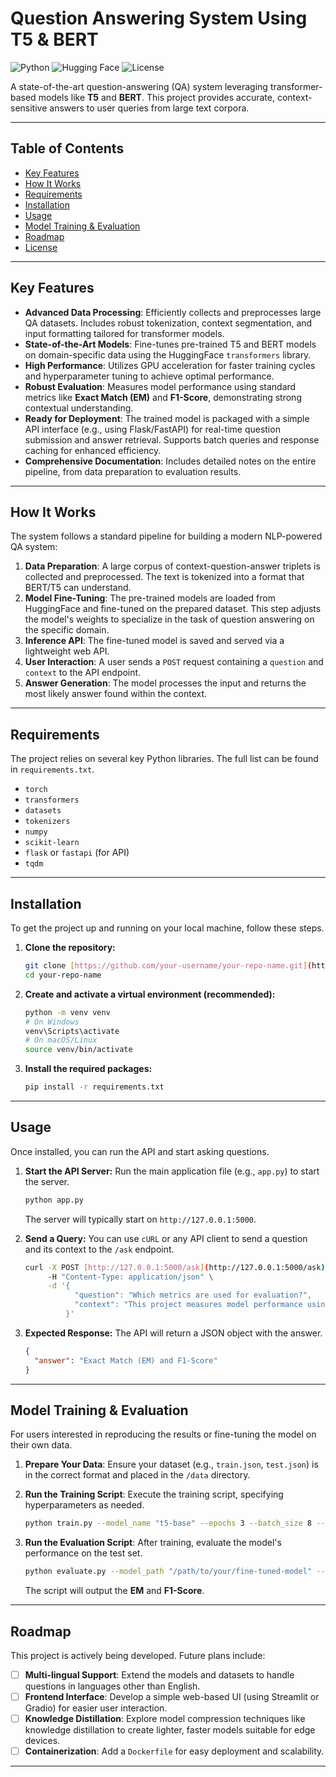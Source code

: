 # Question Answering System Using T5 & BERT

![Python](https://img.shields.io/badge/Python-3.9%2B-blue.svg)
![Hugging Face](https://img.shields.io/badge/%F0%9F%A4%97%20Hugging%20Face-Transformers-yellow)
![License](https://img.shields.io/badge/License-MIT-green.svg)

A state-of-the-art question-answering (QA) system leveraging transformer-based models like **T5** and **BERT**. This project provides accurate, context-sensitive answers to user queries from large text corpora.

---

## Table of Contents

* [Key Features](#key-features)
* [How It Works](#how-it-works)
* [Requirements](#requirements)
* [Installation](#installation)
* [Usage](#usage)
* [Model Training & Evaluation](#model-training--evaluation)
* [Roadmap](#roadmap)
* [License](#license)

---

## Key Features

* **Advanced Data Processing**: Efficiently collects and preprocesses large QA datasets. Includes robust tokenization, context segmentation, and input formatting tailored for transformer models.
* **State-of-the-Art Models**: Fine-tunes pre-trained T5 and BERT models on domain-specific data using the HuggingFace `transformers` library.
* **High Performance**: Utilizes GPU acceleration for faster training cycles and hyperparameter tuning to achieve optimal performance.
* **Robust Evaluation**: Measures model performance using standard metrics like **Exact Match (EM)** and **F1-Score**, demonstrating strong contextual understanding.
* **Ready for Deployment**: The trained model is packaged with a simple API interface (e.g., using Flask/FastAPI) for real-time question submission and answer retrieval. Supports batch queries and response caching for enhanced efficiency.
* **Comprehensive Documentation**: Includes detailed notes on the entire pipeline, from data preparation to evaluation results.

---

## How It Works

The system follows a standard pipeline for building a modern NLP-powered QA system:

1.  **Data Preparation**: A large corpus of context-question-answer triplets is collected and preprocessed. The text is tokenized into a format that BERT/T5 can understand.
2.  **Model Fine-Tuning**: The pre-trained models are loaded from HuggingFace and fine-tuned on the prepared dataset. This step adjusts the model's weights to specialize in the task of question answering on the specific domain.
3.  **Inference API**: The fine-tuned model is saved and served via a lightweight web API.
4.  **User Interaction**: A user sends a `POST` request containing a `question` and `context` to the API endpoint.
5.  **Answer Generation**: The model processes the input and returns the most likely answer found within the context.



---

## Requirements

The project relies on several key Python libraries. The full list can be found in `requirements.txt`.

* `torch`
* `transformers`
* `datasets`
* `tokenizers`
* `numpy`
* `scikit-learn`
* `flask` or `fastapi` (for API)
* `tqdm`

---

## Installation

To get the project up and running on your local machine, follow these steps.

1.  **Clone the repository:**
    ```bash
    git clone [https://github.com/your-username/your-repo-name.git](https://github.com/your-username/your-repo-name.git)
    cd your-repo-name
    ```

2.  **Create and activate a virtual environment (recommended):**
    ```bash
    python -m venv venv
    # On Windows
    venv\Scripts\activate
    # On macOS/Linux
    source venv/bin/activate
    ```

3.  **Install the required packages:**
    ```bash
    pip install -r requirements.txt
    ```

---

## Usage

Once installed, you can run the API and start asking questions.

1.  **Start the API Server:**
    Run the main application file (e.g., `app.py`) to start the server.
    ```bash
    python app.py
    ```
    The server will typically start on `http://127.0.0.1:5000`.

2.  **Send a Query:**
    You can use `cURL` or any API client to send a question and its context to the `/ask` endpoint.

    ```bash
    curl -X POST [http://127.0.0.1:5000/ask](http://127.0.0.1:5000/ask) \
         -H "Content-Type: application/json" \
         -d '{
               "question": "Which metrics are used for evaluation?",
               "context": "This project measures model performance using standard metrics like Exact Match (EM) and F1-Score, demonstrating strong contextual understanding."
             }'
    ```

3.  **Expected Response:**
    The API will return a JSON object with the answer.
    ```json
    {
      "answer": "Exact Match (EM) and F1-Score"
    }
    ```

---

## Model Training & Evaluation

For users interested in reproducing the results or fine-tuning the model on their own data.

1.  **Prepare Your Data**:
    Ensure your dataset (e.g., `train.json`, `test.json`) is in the correct format and placed in the `/data` directory.

2.  **Run the Training Script**:
    Execute the training script, specifying hyperparameters as needed.
    ```bash
    python train.py --model_name "t5-base" --epochs 3 --batch_size 8 --learning_rate 3e-5
    ```

3.  **Run the Evaluation Script**:
    After training, evaluate the model's performance on the test set.
    ```bash
    python evaluate.py --model_path "/path/to/your/fine-tuned-model" --test_file "data/test.json"
    ```
    The script will output the **EM** and **F1-Score**.

---

## Roadmap

This project is actively being developed. Future plans include:

-   [ ] **Multi-lingual Support**: Extend the models and datasets to handle questions in languages other than English.
-   [ ] **Frontend Interface**: Develop a simple web-based UI (using Streamlit or Gradio) for easier user interaction.
-   [ ] **Knowledge Distillation**: Explore model compression techniques like knowledge distillation to create lighter, faster models suitable for edge devices.
-   [ ] **Containerization**: Add a `Dockerfile` for easy deployment and scalability.

---
